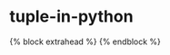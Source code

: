 # tuple-in-python
{% block extrahead %}
  <meta name="google-site-verification" content="google1915c24a77b1451b.html">
{% endblock %}
